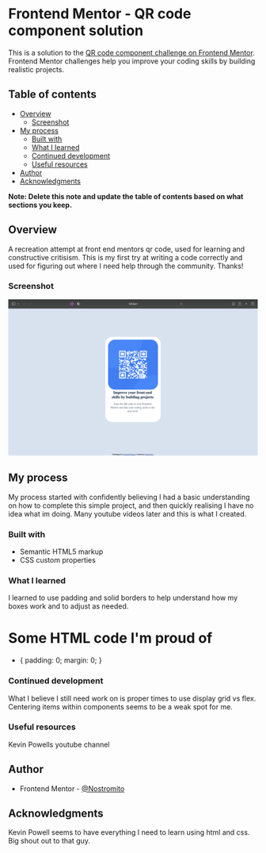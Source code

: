 # Frontend Mentor - QR code component solution

This is a solution to the [QR code component challenge on Frontend Mentor](https://www.frontendmentor.io/challenges/qr-code-component-iux_sIO_H). Frontend Mentor challenges help you improve your coding skills by building realistic projects. 

## Table of contents

- [Overview](#overview)
  - [Screenshot](#screenshot)
- [My process](#my-process)
  - [Built with](#built-with)
  - [What I learned](#what-i-learned)
  - [Continued development](#continued-development)
  - [Useful resources](#useful-resources)
- [Author](#author)
- [Acknowledgments](#acknowledgments)

**Note: Delete this note and update the table of contents based on what sections you keep.**

## Overview

A recreation attempt at front end mentors qr code, used for learning and constructive critisism. This is my first try at writing a code correctly and used for figuring out where I need help through the community. Thanks!

### Screenshot

![](images/screenshot.jpg)

## My process

My process started with confidently believing I had a basic understanding on how to complete this simple project, and then quickly realising I have no idea what im doing. Many youtube videos later and this is what I created.

### Built with

- Semantic HTML5 markup
- CSS custom properties

### What I learned

I learned to use padding and solid borders to help understand how my boxes work and to adjust as needed.

<h1>Some HTML code I'm proud of</h1>

* {
    padding: 0;
    margin: 0;
}


### Continued development

What I believe I still need work on is proper times to use display grid vs flex. Centering items within components seems to be a weak spot for me.

### Useful resources

Kevin Powells youtube channel

## Author

- Frontend Mentor - [@Nostromito](https://www.frontendmentor.io/profile/Nostromito)

## Acknowledgments

Kevin Powell seems to have everything I need to learn using html and css. Big shout out to that guy.
